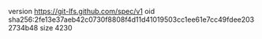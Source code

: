 version https://git-lfs.github.com/spec/v1
oid sha256:2fe13e37aeb42c0730f8808f4d11d41019503cc1ee61e7cc49fdee2032734b48
size 4230
